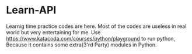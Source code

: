 # Learn-API
Learnig time practice codes are here.
Most of the codes are useless in real world but very entertaining for me.
Use https://www.katacoda.com/courses/python/playground to run python, Because  it contains some extra(3'rd Party) modules in Python.
